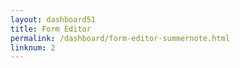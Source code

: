 ```yaml
---
layout: dashboard51
title: Form Editor
permalink: /dashboard/form-editor-summernote.html
linknum: 2
---
```

